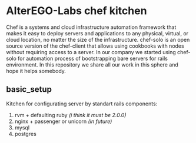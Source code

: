 # AlterEGO-Labs chef kitchen

Chef is a systems and cloud infrastructure automation framework that makes it easy to deploy servers and applications to any physical, virtual, or cloud location, no matter the size of the infrastructure.
chef-solo is an open source version of the chef-client that allows using cookbooks with nodes without requiring access to a server.
In our company we started using chef-solo for automation process of bootstrapping bare servers for rails environment. In this repository we share all our work in this sphere and hope it helps somebody.

## basic_setup

Kitchen for configurating server by standart rails components:
1. rvm + defaulting ruby *(i think it must be 2.0.0)*
2. nginx + passenger or unicorn *(in future)*
3. mysql
4. postgres